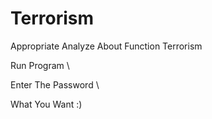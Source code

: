 # Terrorism
Appropriate Analyze About Function Terrorism

Run Program \ 


Enter The Password \


What You Want :) 
